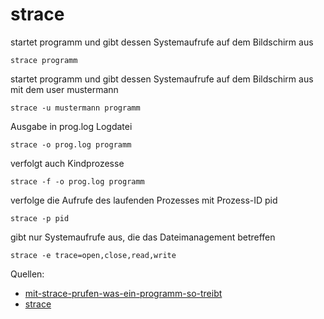# strace

startet programm und gibt dessen Systemaufrufe auf dem Bildschirm aus

`strace programm`

startet programm und gibt dessen Systemaufrufe auf dem Bildschirm aus mit dem user mustermann

`strace -u mustermann programm`

Ausgabe in prog.log Logdatei

`strace -o prog.log programm`

verfolgt auch Kindprozesse

`strace -f -o prog.log programm`

verfolge die Aufrufe des laufenden Prozesses mit Prozess-ID pid

`strace -p pid`

gibt nur Systemaufrufe aus, die das Dateimanagement betreffen

`strace -e trace=open,close,read,write`

Quellen:

* [mit-strace-prufen-was-ein-programm-so-treibt](http://www.effinger.org/blog/2010/05/08/mit-strace-prufen-was-ein-programm-so-treibt/)
* [strace](https://strace.io/)
